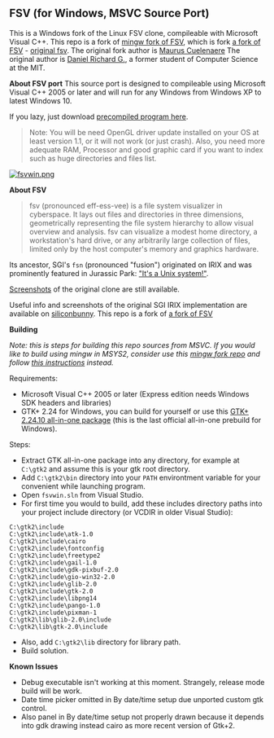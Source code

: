 ## FSV (for Windows, MSVC Source Port)
This is a Windows fork of the Linux FSV clone, compileable with Microsoft Visual C++.
This repo is a fork of [mingw fork of FSV](https://github.com/genbtc/fsv/), which is fork [a fork of FSV](https://github.com/mcuelenaere/fsv) - [original fsv](http://fsv.sourceforge.net/).
The original fork author is [Maurus Cuelenaere](https://github.com/mcuelenaere)
The original author is [Daniel Richard G.](http://fox.mit.edu/skunk/), a former student of Computer Science at the MIT.

**About FSV port**
This source port is designed to compileable using Microsoft Visual C++ 2005 or later and will run for any Windows from Windows XP to latest Windows 10.

If you lazy, just download [precompiled program here](https://github.com/thiekus/fsvwin/releases).

>Note: You will be need OpenGL driver update installed on your OS at least version 1.1, or it will not work (or just crash).
>Also, you need more adequate RAM, Processor and good graphic card if you want to index such as huge directories and files list.

[![fsvwin.png](https://i.postimg.cc/x8rK5wqd/fsvwin.png)](https://postimg.cc/5Y3YNkBc)

**About FSV**

> fsv (pronounced eff-ess-vee) is a file system visualizer in cyberspace. It lays out files and directories in three dimensions, geometrically representing the file system hierarchy to allow visual overview and analysis. fsv can visualize a modest home directory, a workstation's hard drive, or any arbitrarily large collection of files, limited only by the host computer's memory and graphics hardware.

Its ancestor, SGI's `fsn` (pronounced "fusion") originated on IRIX and was prominently featured in Jurassic Park: ["It's a Unix system!"](https://www.youtube.com/watch?v=3HjOjvu6oKA). 

[Screenshots](http://fsv.sourceforge.net/screenshots/) of the original clone are still available.

Useful info and screenshots of the original SGI IRIX implementation are available on [siliconbunny](http://www.siliconbunny.com/fsn-the-irix-3d-file-system-tool-from-jurassic-park/).
This repo is a fork of [a fork of FSV](https://github.com/mcuelenaere/fsv) 

**Building**

*Note: this is steps for building this repo sources from MSVC. If you would like to build using mingw in MSYS2, consider use this [mingw fork repo](https://github.com/genbtc/fsv/) and follow [this instructions](https://mrlithium.blogspot.com/2017/07/compiling-fsv-jurassic-park-program-on.html) instead.*

Requirements:
* Microsoft Visual C++ 2005 or later (Express edition needs Windows SDK headers and libraries)
* GTK+ 2.24 for Windows, you can build for yourself or use this [GTK+ 2.24.10 all-in-one package](http://ftp.gnome.org/pub/gnome/binaries/win32/gtk+/2.24/gtk+-bundle_2.24.10-20120208_win32.zip) (this is the last official all-in-one prebuild for Windows).

Steps:
* Extract GTK all-in-one package into any directory, for example at ```C:\gtk2``` and assume this is your gtk root directory.
* Add ```C:\gtk2\bin``` directory into your ```PATH``` environtment variable for your convenient while launching program.
* Open ```fsvwin.sln``` from Visual Studio.
* For first time you would to build, add these includes directory paths into your project include directory (or VCDIR in older Visual Studio):
```
C:\gtk2\include
C:\gtk2\include\atk-1.0
C:\gtk2\include\cairo
C:\gtk2\include\fontconfig
C:\gtk2\include\freetype2
C:\gtk2\include\gail-1.0
C:\gtk2\include\gdk-pixbuf-2.0
C:\gtk2\include\gio-win32-2.0
C:\gtk2\include\glib-2.0
C:\gtk2\include\gtk-2.0
C:\gtk2\include\libpng14
C:\gtk2\include\pango-1.0
C:\gtk2\include\pixman-1
C:\gtk2\lib\glib-2.0\include
C:\gtk2\lib\gtk-2.0\include
```
* Also, add ```C:\gtk2\lib``` directory for library path.
* Build solution.

**Known Issues**

* Debug executable isn't working at this moment. Strangely, release mode build will be work.
* Date time picker omitted in By date/time setup due unported custom gtk control.
* Also panel in By date/time setup not properly drawn because it depends into gdk drawing instead cairo as more recent version of Gtk+2.
